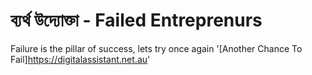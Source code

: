 # ব্যর্থ উদ্যোক্তা - Failed Entreprenurs

Failure is the pillar of success, lets try once again '[Another Chance To Fail]<https://digitalassistant.net.au>'
